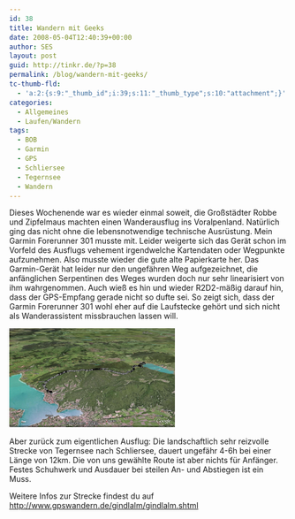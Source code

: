 ```yaml
---
id: 38
title: Wandern mit Geeks
date: 2008-05-04T12:40:39+00:00
author: SES
layout: post
guid: http://tinkr.de/?p=38
permalink: /blog/wandern-mit-geeks/
tc-thumb-fld:
  - 'a:2:{s:9:"_thumb_id";i:39;s:11:"_thumb_type";s:10:"attachment";}'
categories:
  - Allgemeines
  - Laufen/Wandern
tags:
  - BOB
  - Garmin
  - GPS
  - Schliersee
  - Tegernsee
  - Wandern
---
```

Dieses Wochenende war es wieder einmal soweit, die Großstädter Robbe und Zipfelmaus machten einen Wanderausflug ins Voralpenland. Natürlich ging das nicht ohne die lebensnotwendige technische Ausrüstung. Mein Garmin Forerunner 301 musste mit. Leider weigerte sich das Gerät schon im Vorfeld des Ausflugs vehement irgendwelche Kartendaten oder Wegpunkte aufzunehmen. Also musste wieder die gute alte Papierkarte her.
Das Garmin-Gerät hat leider nur den ungefähren Weg aufgezeichnet, die anfänglichen Serpentinen des Weges wurden doch nur sehr linearisiert von ihm wahrgenommen. Auch wieß es hin und wieder R2D2-mäßig darauf hin, dass der GPS-Empfang gerade nicht so dufte sei.
So zeigt sich, dass der Garmin Forerunner 301 wohl eher auf die Laufstecke gehört und sich nicht als Wanderassistent missbrauchen lassen will.

[<img loading="lazy" src="/assets/2008/05/wanderung_080503-300x179.png" alt="Streckenverlauf" title="wanderung_080503" width="300" height="179" class="alignnone size-medium wp-image-39" />](/assets/2008/05/wanderung_080503.png)

Aber zurück zum eigentlichen Ausflug: Die landschaftlich sehr reizvolle Strecke von Tegernsee nach Schliersee, dauert ungefähr 4-6h bei einer Länge von 12km. Die von uns gewählte Route ist aber nichts für Anfänger. Festes Schuhwerk und Ausdauer bei steilen An- und Abstiegen ist ein Muss.

Weitere Infos zur Strecke findest du auf <http://www.gpswandern.de/gindlalm/gindlalm.shtml>
